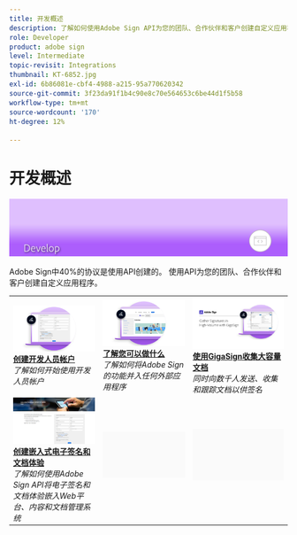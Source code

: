 ```yaml
---
title: 开发概述
description: 了解如何使用Adobe Sign API为您的团队、合作伙伴和客户创建自定义应用程序
role: Developer
product: adobe sign
level: Intermediate
topic-revisit: Integrations
thumbnail: KT-6852.jpg
exl-id: 6b86081e-cbf4-4988-a215-95a770620342
source-git-commit: 3f23da91f1b4c90e8c70e564653c6be44d1f5b58
workflow-type: tm+mt
source-wordcount: '170'
ht-degree: 12%

---
```


# 开发概述

![签名修改照片图像](../assets/Hero-Develop.png)

Adobe Sign中40%的协议是使用API创建的。 使用API为您的团队、合作伙伴和客户创建自定义应用程序。

<table style="table-layout:fixed">
<tr>
  <td>
    <a href="https://www.adobe.io/apis/documentcloud/sign.html" target="_blank">
      <img alt="创建开发人员帐户" src="../assets/Develop_Getting-Started.png" />
    </a>
    <div>
    <a href="https://www.adobe.io/apis/documentcloud/sign.html" target="_blank"><strong>创建开发人员帐户</strong></a>
    </div>
    <em>了解如何开始使用开发人员帐户</em>
    <br>
  </td>
  <td>
    <a href="https://www.adobe.io/apis/documentcloud/sign/docs.html" target="_blank">
      <img alt="了解您可以做什么" src="../assets/Develop_Learn.png" />
    </a>
    <div>
    <a href="https://www.adobe.io/apis/documentcloud/sign/docs.html" target="_blank"><strong>了解您可以做什么</strong></a>
    </div>
    <em>了解如何将Adobe Sign的功能并入任何外部应用程序</em>
    <br>
  </td>  
  <td>
    <a href="gigasign.md">
      <img alt="使用GigaSign收集大容量文档" src="../assets/gigasign.jpg" />
    </a>
    <div>
    <a href="gigasign.md"><strong>使用GigaSign收集大容量文档</strong></a>
    </div>
    <em>同时向数千人发送、收集和跟踪文档以供签名</em>
    <br>
  </td>
</tr>
<tr>
  <td>
    <a href="embeddedesignature.md">
      <img alt="创建嵌入式电子签名和文档体验" src="assets/embeddedesignature/EmbedPart1_thumb.png" />
    </a>
    <div>
    <a href="embeddedesignature.md"><strong>创建嵌入式电子签名和文档体验</strong></a>
    </div>
    <em>了解如何使用Adobe Sign API将电子签名和文档体验嵌入Web平台、内容和文档管理系统</em>
    <br>
  </td>
  <td>
    <img alt="间隔符" src="../assets/Grayspacer.png" />
    <div>
    <br>
  </td>
  <td>
    <img alt="间隔符" src="../assets/Grayspacer.png" />
    <div>
    <br>
  </td>
</tr>
</table>

